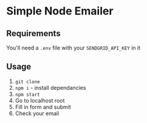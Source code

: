 # Simple Node Emailer

## Requirements

You'll need a `.env` file with your `SENDGRID_API_KEY` in it

## Usage

1. `git clone`
2. `npm i` - install dependancies
3. `npm start`
4. Go to localhost root
5. Fill in form and submit
6. Check your email
